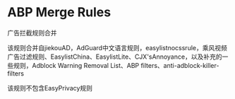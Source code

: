 # ABP Merge Rules
广告拦截规则合并

该规则合并自jiekouAD，AdGuard中文语言规则，easylistnocssrule，乘风视频广告过滤规则、EasylistChina、EasylistLite、CJX'sAnnoyance，以及补充的一些规则，Adblock Warning Removal List、ABP filters、anti-adblock-killer-filters

该规则不包含EasyPrivacy规则
